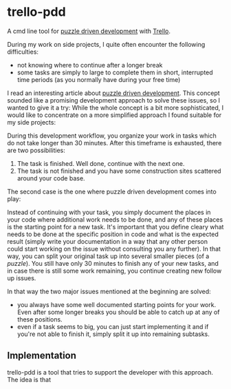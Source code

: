 # trello-pdd
A cmd line tool for [puzzle driven development](https://www.yegor256.com/2010/03/04/pdd.html) with [Trello](https://trello.com/).

During my work on side projects, I quite often encounter the following difficulties:

 - not knowing where to continue after a longer break
 - some tasks are simply to large to complete them in short, interrupted time periods (as you normally have during your free time)

I read an interesting article about [puzzle driven development](https://www.yegor256.com/2010/03/04/pdd.html). This concept sounded like a promising development approach to solve these issues, so I wanted to give it a try:
While the whole concept is a bit more sophisticated, I would like to concentrate on a more simplified approach I found suitable for my side projects:

During this development workflow, you organize your work in tasks which do not take longer than 30 minutes. After this timeframe is exhausted, there are two possibilities:

 1. The task is finished. Well done, continue with the next one.
 2. The task is not finished and you have some construction sites scattered around your code base.
 
The second case is the one where puzzle driven development comes into play:

Instead of continuing with your task, you simply document the places in your code where additional work needs to be done, and any of these places is the starting point for a new task.
It's important that you define cleary what needs to be done at the specific position in code and what is the expected result (simply write your documentation in a way that any other person could start working on the issue without consulting you any further).
In that way, you can split your original task up into several smaller pieces (of a *puzzle*). 
You still have only 30 minutes to finish any of your new tasks, and in case there is still some work remaining, you continue creating new follow up issues.

In that way the two major issues mentioned at the beginning are solved:

- you always have some well documented starting points for your work. Even after some longer breaks you should be able to catch up at any of these positions.
- even if a task seems to big, you can just start implementing it and if you're not able to finish it, simply split it up into remaining subtasks.

## Implementation

trello-pdd is a tool that tries to support the developer with this approach. The idea is that 

